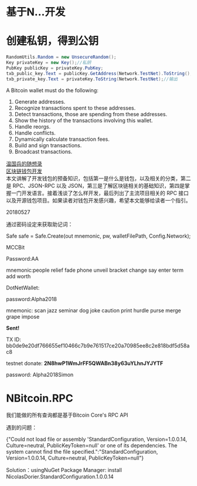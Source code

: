 # 基于N...开发

# 创建私钥，得到公钥

```csharp
RandomUtils.Random = new UnsecureRandom();
Key privateKey = new Key();//私钥
PubKey publicKey = privateKey.PubKey;
txb_public_key.Text = publicKey.GetAddress(Network.TestNet).ToString();
txb_private_key.Text = privateKey.ToString(Network.TestNet);//输出
```

A Bitcoin wallet must do the following:

1. Generate addresses.
2. Recognize transactions spent to these addresses.
3. Detect transactions, those are spending from these addresses.
4. Show the history of the transactions involving this wallet.
5. Handle reorgs.
6. Handle conflicts.
7. Dynamically calculate transaction fees.
8. Build and sign transactions.
9. Broadcast transactions.

[温国兵的随想录](https://dbarobin.com/blockchain/)  
[区块链钱包开发](https://medium.com/@robinwan/区块链钱包开发-b3ad79bb1c85)  
本文讲解了开发钱包的预备知识，包括第一是什么是钱包，以及相关的分类，第二是 RPC、JSON-RPC 以及 JSON，第三是了解区块链相关的基础知识，第四是掌握一门开发语言。接着浅谈了怎么样开发，最后列出了主流项目相关的 RPC 接口以及开源钱包项目。如果读者对钱包开发感兴趣，希望本文能够给读者一个指引。

20180527

通过密码设定来获取助记词：

Safe safe = Safe.Create\(out mnemonic, pw, walletFilePath, Config.Network\);

MCCBit

Password:AA

mnemonic:people relief fade phone unveil bracket change say enter term add worth

DotNetWallet:

password:Alpha2018

mnemonic: scan jazz seminar dog joke caution print hurdle purse merge grape impose

**Sent!**

TX ID: bb0de9e20df766655ef10466c7b9e761517ce20a70985ee8c2e818bdf5d58ac8

testnet donate: **2N8hwP1WmJrFF5QWABn38y63uYLhnJYJYTF**

password: Alpha2018Simon

# NBitcoin.RPC

我们能做的所有查询都是基于Bitcoin Core's RPC API



遇到的问题：

{"Could not load file or assembly 'StandardConfiguration, Version=1.0.0.14, Culture=neutral, PublicKeyToken=null' or one of its dependencies. The system cannot find the file specified.":"StandardConfiguration, Version=1.0.0.14, Culture=neutral, PublicKeyToken=null"}

Solution：usingNuGet Package Manager: install NicolasDorier.StandardConfiguration.1.0.0.14

